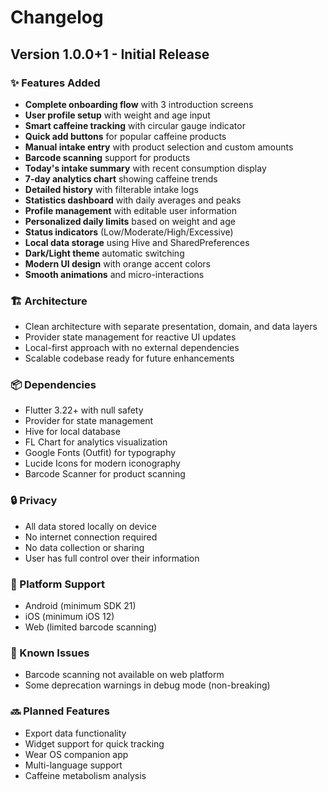 # Changelog

## Version 1.0.0+1 - Initial Release

### ✨ Features Added
- **Complete onboarding flow** with 3 introduction screens
- **User profile setup** with weight and age input
- **Smart caffeine tracking** with circular gauge indicator
- **Quick add buttons** for popular caffeine products
- **Manual intake entry** with product selection and custom amounts
- **Barcode scanning** support for products
- **Today's intake summary** with recent consumption display
- **7-day analytics chart** showing caffeine trends
- **Detailed history** with filterable intake logs
- **Statistics dashboard** with daily averages and peaks
- **Profile management** with editable user information
- **Personalized daily limits** based on weight and age
- **Status indicators** (Low/Moderate/High/Excessive)
- **Local data storage** using Hive and SharedPreferences
- **Dark/Light theme** automatic switching
- **Modern UI design** with orange accent colors
- **Smooth animations** and micro-interactions

### 🏗️ Architecture
- Clean architecture with separate presentation, domain, and data layers
- Provider state management for reactive UI updates
- Local-first approach with no external dependencies
- Scalable codebase ready for future enhancements

### 📦 Dependencies
- Flutter 3.22+ with null safety
- Provider for state management
- Hive for local database
- FL Chart for analytics visualization
- Google Fonts (Outfit) for typography
- Lucide Icons for modern iconography
- Barcode Scanner for product scanning

### 🔒 Privacy
- All data stored locally on device
- No internet connection required
- No data collection or sharing
- User has full control over their information

### 📱 Platform Support
- Android (minimum SDK 21)
- iOS (minimum iOS 12)
- Web (limited barcode scanning)

### 🐛 Known Issues
- Barcode scanning not available on web platform
- Some deprecation warnings in debug mode (non-breaking)

### 🔜 Planned Features
- Export data functionality
- Widget support for quick tracking
- Wear OS companion app
- Multi-language support
- Caffeine metabolism analysis
